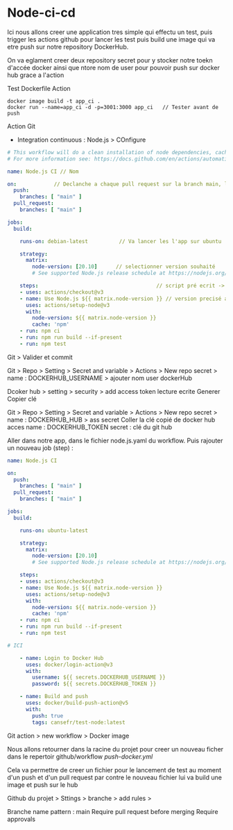 # Node-ci-cd

Ici nous allons creer une application tres simple qui effectu un test, puis trigger les actions github pour lancer les test puis build une image qui va etre push sur notre repository DockerHub.

On va eglament creer deux repository secret pour y stocker notre toekn d'accée docker ainsi que ntore nom de user pour pouvoir push sur docker hub grace a l'action

Test
Dockerfile
Action


```
docker image build -t app_ci .  
docker run --name=app_ci -d -p=3001:3000 app_ci   // Tester avant de push     
```


Action Git 

- Integration continuous : Node.js > COnfigure

```yaml
# This workflow will do a clean installation of node dependencies, cache/restore them, build the source code and run tests across different versions of node
# For more information see: https://docs.github.com/en/actions/automating-builds-and-tests/building-and-testing-nodejs

name: Node.js CI // Nom

on:            // Declanche a chaque pull request sur la branch main, les jobs ci dessous
  push:
    branches: [ "main" ]  
  pull_request:
    branches: [ "main" ]

jobs:                 
  build:

    runs-on: debian-latest          // Va lancer les l'app sur ubuntu

    strategy:
      matrix:
        node-version: [20.10]      // selectionner version souhaité
        # See supported Node.js release schedule at https://nodejs.org/en/about/releases/

    steps:                                      // script pré ecrit -> https://github.com/actions/checkout
    - uses: actions/checkout@v3
    - name: Use Node.js ${{ matrix.node-version }} // version precisé au dessous
      uses: actions/setup-node@v3
      with:
        node-version: ${{ matrix.node-version }}
        cache: 'npm'
    - run: npm ci
    - run: npm run build --if-present
    - run: npm test

```

Git > Valider et commit 


Git > Repo > Setting > Secret and variable  > Actions > New repo secret > name : DOCKERHUB_USERNAME > ajouter nom user dockerHub



Dcoker hub > setting > security > add access token lecture ecrite 
Generer
Copier clé   

Git > Repo > Setting > Secret and variable  > Actions > New repo secret > name : DOCKERHUB_HUB > ass secret
Coller la clé copié de docker hub acces name : DOCKERHUB_TOKEN  secret : clé  du git hub 


Aller dans notre app, dans le fichier node.js.yaml du workflow. Puis rajouter un nouveau job (step) :

```node.js.yaml
name: Node.js CI

on:
  push:
    branches: [ "main" ]
  pull_request:
    branches: [ "main" ]

jobs:
  build:

    runs-on: ubuntu-latest

    strategy:
      matrix:
        node-version: [20.10]
        # See supported Node.js release schedule at https://nodejs.org/en/about/releases/

    steps:
    - uses: actions/checkout@v3
    - name: Use Node.js ${{ matrix.node-version }}
      uses: actions/setup-node@v3
      with:
        node-version: ${{ matrix.node-version }}
        cache: 'npm'
    - run: npm ci
    - run: npm run build --if-present
    - run: npm test

# ICI 

    - name: Login to Docker Hub
      uses: docker/login-action@v3
      with:
        username: ${{ secrets.DOCKERHUB_USERNAME }}
        password: ${{ secrets.DOCKERHUB_TOKEN }}

    - name: Build and push
      uses: docker/build-push-action@v5
      with:
        push: true
        tags: cansefr/test-node:latest
```

Git action > new workflow > Docker image 



Nous allons retourner dans la racine du projet pour creer un nouveau ficher dans le repertoir github/workflow *push-docker.yml*

Cela va permettre de creer un fichier pour le lancement de test au moment d'un push et d'un pull request par contre le nouveau fichier lui va build une image et push sur le hub 





Github du projet > Sttings > branche > add rules > 

Branche name pattern : main 
Require pull request before merging
Require approvals


